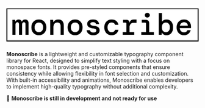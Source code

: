 <picture>
  <source srcset="./assets/logo-white.png" media="(prefers-color-scheme: dark)" />
  <img src="./assets/logo-black.png" alt="Monoscribe Logo" />
</picture>

**Monoscribe** is a lightweight and customizable typography component library for React, designed to simplify text styling with a focus on monospace fonts. It provides pre-styled components that ensure consistency while allowing flexibility in font selection and customization. With built-in accessibility and animations, Monoscribe enables developers to implement high-quality typography without additional complexity.

🚧 **Monoscribe is still in development and not ready for use**

